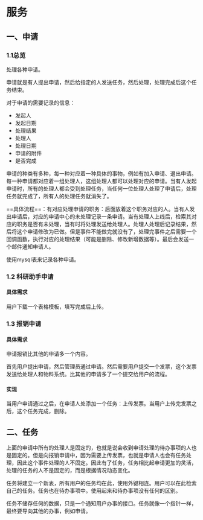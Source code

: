 # 服务

## 一、申请

### 1.1总览

处理各种申请。

申请就是有人提出申请，然后给指定的人发送任务，然后处理，处理完成后这个任务结束。

对于申请的需要记录的信息：

+ 发起人
+ 发起日期
+ 处理结果
+ 处理人
+ 处理日期
+ 申请的附件
+ 是否完成

申请的种类有多种，每一种对应着一种具体的事物，例如有加入申请、退出申请。每一种申请都对应着一组处理人，这组处理人都可以处理对应的申请。当有人发起申请时，所有的处理人都会受到处理任务，当任何一位处理人处理了申请后，处理任务就完成了，所有人的处理任务就消失了。



==具体流程==：有对应处理申请的职务：后面放着这个职务对应的人。当有人发出申请后，对应的申请中心的未处理记录一条申请。当有处理人上线后，检索其对应的职务是否有未处理，当有时将处理发送给处理人。处理人处理后记录结果，然后将这个申请修改为已做。但是事件不能做完就没有了，处理完事件之后需要一个回调函数，执行对应的处理结果（可能是删除、修改新增数据等）。最后会发送一个邮件通知申请人。

使用mysql表来记录各种申请。



### 1.2 科研助手申请

#### 具体需求

用户下载一个表格模板，填写完成后上传。



### 1.3 报销申请

#### 具体需求

申请报销比其他的申请多一个内容。

首先用户提出申请，然后管理员通过申请。然后需要用户提交一个发票，这个发票发送给处理人和物料系统。比其他的申请多了一个提交给用户的流程。

#### 实现

当用户申请通过之后，在申请人处添加一个任务：上传发票。当用户上传完发票之后，这个任务完成，删除。



## 二、任务

上面的申请中所有的处理人是固定的，也就是说会收到申请处理的待办事项的人也是固定的。但是向报销申请中，因为需要上传发票，也就是申请人也会有任务处理，因此这个事件处理的人不固定。因此有了任务，任务相比起申请更加的灵活，处理的任务的人不是固定的，而是根据情况动态变化。

任务将建立一个新表，所有用户的任务均在此，使用外键相连。用户可以在此检索自己的任务。任务也在待办事项中。使用起来和待办事项没有任何的区别。

任务不储存任何的数据，只是一个通知用户办事的接口。任务就像一个指针一样，最终要导向其他的办事，例如申请。



